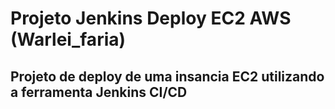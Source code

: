 # **Projeto Jenkins Deploy EC2 AWS (Warlei_faria)**

## Projeto de deploy de uma insancia EC2 utilizando a ferramenta Jenkins CI/CD